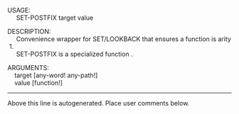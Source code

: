 USAGE:  
&nbsp;&nbsp;&nbsp;&nbsp;&nbsp;SET-POSTFIX&nbsp;target&nbsp;value&nbsp;  
  
DESCRIPTION:  
&nbsp;&nbsp;&nbsp;&nbsp;&nbsp;Convenience&nbsp;wrapper&nbsp;for&nbsp;SET/LOOKBACK&nbsp;that&nbsp;ensures&nbsp;a&nbsp;function&nbsp;is&nbsp;arity&nbsp;1.  
&nbsp;&nbsp;&nbsp;&nbsp;&nbsp;SET-POSTFIX&nbsp;is&nbsp;a&nbsp;specialized&nbsp;function&nbsp;.  
  
ARGUMENTS:  
&nbsp;&nbsp;&nbsp;&nbsp;target&nbsp;[any-word!&nbsp;any-path!]  
&nbsp;&nbsp;&nbsp;&nbsp;value&nbsp;[function!]  
___
Above this line is autogenerated. Place user comments below.